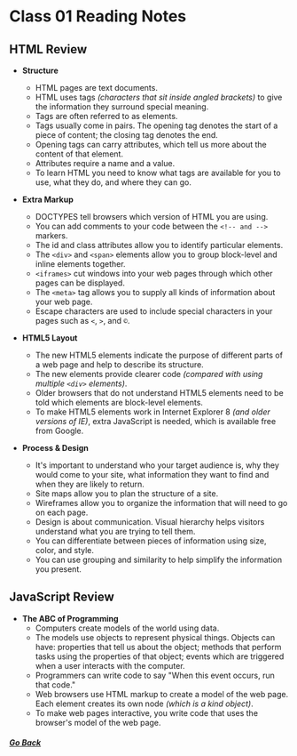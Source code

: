 # Class 01 Reading Notes

## HTML Review
- **Structure**
    - HTML pages are text documents.
    - HTML uses tags *(characters that sit inside angled brackets)* to give the information they surround special meaning.
    - Tags are often referred to as elements.
    - Tags usually come in pairs. The opening tag denotes the start of a piece of content; the closing tag denotes the end.
    - Opening tags can carry attributes, which tell us more about the content of that element.
    - Attributes require a name and a value.
    - To learn HTML you need to know what tags are available for you to use, what they do, and where they can go.
  
- **Extra Markup**
    - DOCTYPES tell browsers which version of HTML you are using.
    - You can add comments to your code between the `<!-- and -->` markers.
    - The id and class attributes allow you to identify particular elements.
    - The `<div>` and `<span>` elements allow you to group block-level and inline elements together.
    - `<iframes>` cut windows into your web pages through which other pages can be displayed.
    - The `<meta>` tag allows you to supply all kinds of information about your web page.
    - Escape characters are used to include special characters in your pages such as `<`, `>`, and `©`.
  
- **HTML5 Layout**
    - The new HTML5 elements indicate the purpose of different parts of a web page and help to describe its structure.
    - The new elements provide clearer code *(compared with using multiple `<div>` elements)*.
    - Older browsers that do not understand HTML5 elements need to be told which elements are block-level elements.
    - To make HTML5 elements work in Internet Explorer 8 *(and older versions of IE)*, extra JavaScript is needed, which is available free from Google.

- **Process & Design**
    - It's important to understand who your target audience is, why they would come to your site, what information they want to find and when they are likely to return.
    - Site maps allow you to plan the structure of a site.
    - Wireframes allow you to organize the information that will need to go on each page.
    - Design is about communication. Visual hierarchy helps visitors understand what you are trying to tell them.
    - You can differentiate between pieces of information using size, color, and style.
    - You can use grouping and similarity to help simplify the information you present.


## JavaScript Review

- **The ABC of Programming**
    - Computers create models of the world using data.
    - The models use objects to represent physical things. Objects can have: properties that tell us about the object; methods that perform tasks using the properties of that object; events which are triggered when a user interacts with the computer.
    - Programmers can write code to say "When this event occurs, run that code."
    - Web browsers use HTML markup to create a model of the web page. Each element creates its own node *(which is a kind object)*.
    - To make web pages interactive, you write code that uses the browser's model of the web page.


##### [Go Back](code_201_reading_notes.md)
